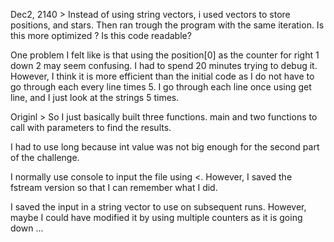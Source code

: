 Dec2, 2140 > Instead of using string vectors, i used vectors to store positions, and stars. Then ran trough the program with the same iteration.  Is this more optimized ? Is this code readable?

One problem I felt like is that using the position[0] as the counter for right 1 down 2 may seem confusing. I had to spend 20 minutes trying to debug it. However, I think it is more efficient than the initial code as I do not have to go through each every line times 5. I go through each line once using get line, and I just look at the strings 5 times.

Originl >
So I just basically built three functions. main and two functions to call with parameters to find the results.

I had to use long because int value was not big enough for the second part of the challenge.

I normally use console to input the file using <. However, I saved the fstream version so that I can remember what I did.

I saved the input in a string vector to use on subsequent runs. However, maybe I could have modified it by using multiple counters as it is going down ...
